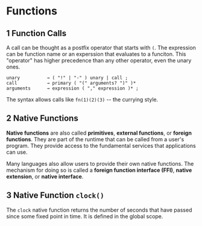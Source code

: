 # Functions

## 1 Function Calls

A call can be thought as a postfix operator that starts with `(`. The expression can be function name or an experssion that evaluates to a funciton. This "operator" has higher precedence than any other operator, even the unary ones.

```text
unary          → ( "!" | "-" ) unary | call ;
call           → primary ( "(" arguments? ")" )*
arguments      → expression ( "," expression )* ;
```

The syntax allows calls like `fn(1)(2)(3)` -- the currying style.

## 2 Native Functions

**Native functions** are also called **primitives**, **external functions**, or **foreign functions**. They are part of the runtime that can be called from a user's program. They provide access to the fundamental services that applications can use.

Many languages also allow users to provide their own native functions. The mechanism for doing so is called a **foreign function interface (FFI)**, **native extension**, or **native interface**.

## 3 Native Function `clock()`

The `clock` native function returns the number of seconds that have passed since some fixed point in time. It is defined in the global scope.
